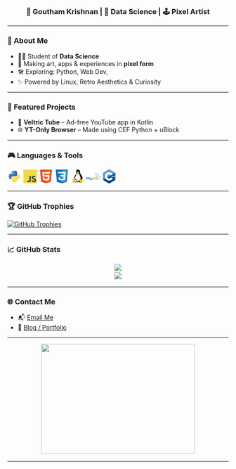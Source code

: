 

<h3 align="center">🎨 Goutham Krishnan | 🧠 Data Science | 🕹️ Pixel Artist</h3>

---


### 🌟 About Me

- 🧑‍🎓 Student of **Data Science**
- 🎨 Making art, apps & experiences in **pixel form**
- 🛠️ Exploring: Python, Web Dev,
- ✨ Powered by Linux, Retro Aesthetics & Curiosity

---

### 📂 Featured Projects

- 🎥 **Veltric Tube** – Ad-free YouTube app in Kotlin  
- 🌐 **YT-Only Browser** – Made using CEF Python + uBlock  

---

### 🎮 Languages & Tools

<p align="left">
  <img src="https://raw.githubusercontent.com/devicons/devicon/master/icons/python/python-original.svg" width="32"/>  
  <img src="https://raw.githubusercontent.com/devicons/devicon/master/icons/javascript/javascript-original.svg" width="32"/>
  <img src="https://raw.githubusercontent.com/devicons/devicon/master/icons/html5/html5-original.svg" width="32"/>
  <img src="https://raw.githubusercontent.com/devicons/devicon/master/icons/css3/css3-original.svg" width="32"/>
  <img src="https://raw.githubusercontent.com/devicons/devicon/master/icons/linux/linux-original.svg" width="32"/>
  <img src="https://raw.githubusercontent.com/devicons/devicon/master/icons/mysql/mysql-original-wordmark.svg" width="32"/>
  <img src="https://raw.githubusercontent.com/devicons/devicon/master/icons/cplusplus/cplusplus-original.svg" width="32"/>
</p>

---

### 🏆 GitHub Trophies

<a href="https://github.com/ryo-ma/github-profile-trophy">
  <img src="https://github-profile-trophy.vercel.app/?username=thegkr&theme=radical&margin-w=10&margin-h=10" alt="GitHub Trophies"/>
</a>

---

### 📈 GitHub Stats

<p align="center">
  <img src="https://github-readme-stats.vercel.app/api?username=thegkr&show_icons=true&theme=tokyonight" />
  <br>
  <img src="https://github-readme-stats.vercel.app/api/top-langs/?username=thegkr&layout=compact&theme=tokyonight" />
</p>

---

### 🌐 Contact Me

- 📬 [Email Me](mailto:goutham@keemail.me)
- 📝 [Blog / Portfolio](https://gkspace.vercel.app)

---

<p align="center">
  <img src="main.gif" width="350" height="250">
</p>

---


